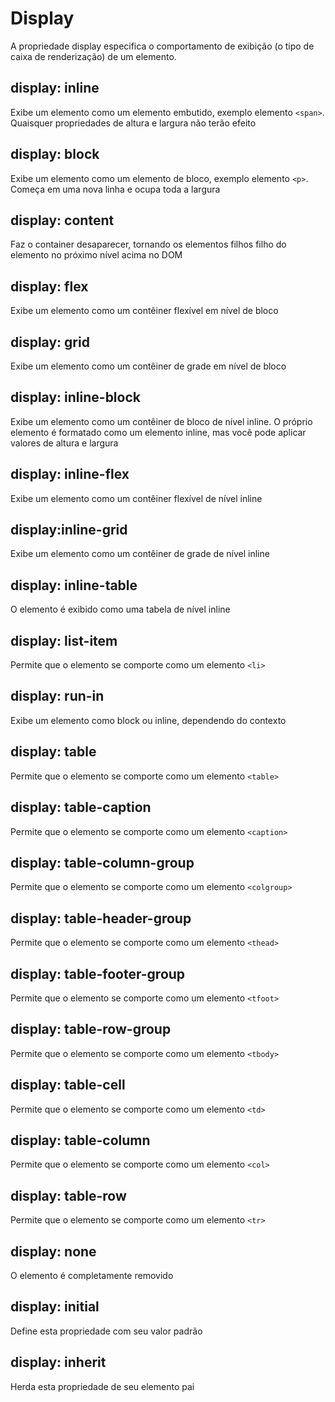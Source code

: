 # Display

A propriedade display especifica o comportamento de exibição (o tipo de caixa de renderização) de um elemento.

## display: inline

Exibe um elemento como um elemento embutido, exemplo elemento `<span>`. Quaisquer propriedades de altura e largura não terão efeito

## display: block 

Exibe um elemento como um elemento de bloco, exemplo elemento `<p>`. Começa em uma nova linha e ocupa toda a largura

## display: content 

Faz o container desaparecer, tornando os elementos filhos filho do elemento no próximo nível acima no DOM

## display: flex 

Exibe um elemento como um contêiner flexível em nível de bloco

## display: grid
 
Exibe um elemento como um contêiner de grade em nível de bloco

## display: inline-block 
  
Exibe um elemento como um contêiner de bloco de nível inline. O próprio elemento é formatado como um elemento inline, mas você pode aplicar valores de altura e largura

## display: inline-flex 

Exibe um elemento como um contêiner flexível de nível inline

## display:inline-grid 

Exibe um elemento como um contêiner de grade de nível inline

## display: inline-table 

O elemento é exibido como uma tabela de nível inline

## display: list-item 

Permite que o elemento se comporte como um elemento `<li>`

## display: run-in 
  
Exibe um elemento como block ou inline, dependendo do contexto

## display: table 
  
Permite que o elemento se comporte como um elemento `<table>`

## display: table-caption 
  
Permite que o elemento se comporte como um elemento `<caption>`

## display: table-column-group 
  
Permite que o elemento se comporte como um elemento `<colgroup>`

## display: table-header-group 
  
Permite que o elemento se comporte como um elemento `<thead>`

## display: table-footer-group 
  
Permite que o elemento se comporte como um elemento `<tfoot>`

## display: table-row-group 
  
Permite que o elemento se comporte como um elemento `<tbody>`

## display: table-cell 

Permite que o elemento se comporte como um elemento `<td>`
  
## display: table-column 

Permite que o elemento se comporte como um elemento `<col>`
  
## display: table-row 

Permite que o elemento se comporte como um elemento `<tr>`

## display: none 

O elemento é completamente removido

## display: initial 

Define esta propriedade com seu valor padrão

## display: inherit 

Herda esta propriedade de seu elemento pai
